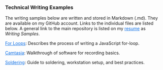 ### Technical Writing Examples

The writing samples below are written and stored in Markdown (.md). They are available on my GitHub account. Links to the individual files are listed below. A general link to the main repository is listed on my <a style="color:#0D6EE4" href="https://drive.google.com/file/d/0B5w_Rm6Jrg-PRHVhMjlWN0wwTlE/view">resume</a> as _Writing Samples_.

<a style="color:#0D6EE4" href="https://github.com/travisgillespie/writingSamples/blob/master/programming/For%20Loops.md">For Loops</a>: Describes the process of writing a JavaScript for-loop.

<a style="color:#0D6EE4" href="https://github.com/travisgillespie/writingSamples/blob/master/camtasia/Camtasia%20Guide.md">Camtasia</a>: Walkthrough of software for recording basics.

<a style="color:#0D6EE4" href="https://github.com/travisgillespie/writingSamples/blob/master/soldering/Soldering%20Basics.md">Soldering</a>: Guide to soldering, workstation setup, and best practices.
